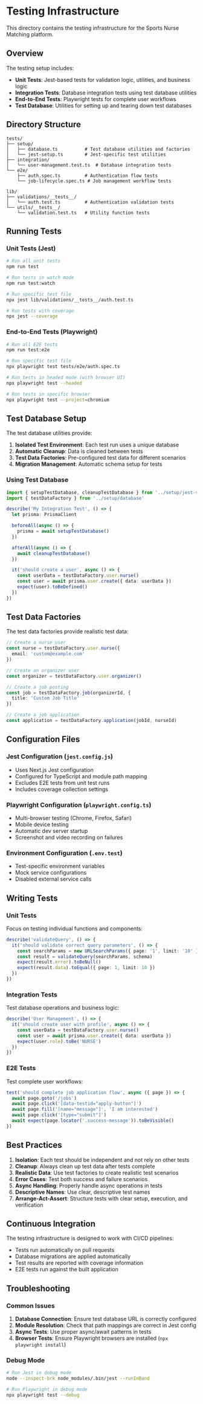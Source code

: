 # Testing Infrastructure

This directory contains the testing infrastructure for the Sports Nurse Matching platform.

## Overview

The testing setup includes:
- **Unit Tests**: Jest-based tests for validation logic, utilities, and business logic
- **Integration Tests**: Database integration tests using test database utilities
- **End-to-End Tests**: Playwright tests for complete user workflows
- **Test Database**: Utilities for setting up and tearing down test databases

## Directory Structure

```
tests/
├── setup/
│   ├── database.ts          # Test database utilities and factories
│   └── jest-setup.ts        # Jest-specific test utilities
├── integration/
│   └── user-management.test.ts  # Database integration tests
└── e2e/
    ├── auth.spec.ts         # Authentication flow tests
    └── job-lifecycle.spec.ts # Job management workflow tests

lib/
├── validations/__tests__/
│   └── auth.test.ts         # Authentication validation tests
└── utils/__tests__/
    └── validation.test.ts   # Utility function tests
```

## Running Tests

### Unit Tests (Jest)

```bash
# Run all unit tests
npm run test

# Run tests in watch mode
npm run test:watch

# Run specific test file
npx jest lib/validations/__tests__/auth.test.ts

# Run tests with coverage
npx jest --coverage
```

### End-to-End Tests (Playwright)

```bash
# Run all E2E tests
npm run test:e2e

# Run specific test file
npx playwright test tests/e2e/auth.spec.ts

# Run tests in headed mode (with browser UI)
npx playwright test --headed

# Run tests in specific browser
npx playwright test --project=chromium
```

## Test Database Setup

The test database utilities provide:

1. **Isolated Test Environment**: Each test run uses a unique database
2. **Automatic Cleanup**: Data is cleaned between tests
3. **Test Data Factories**: Pre-configured test data for different scenarios
4. **Migration Management**: Automatic schema setup for tests

### Using Test Database

```typescript
import { setupTestDatabase, cleanupTestDatabase } from '../setup/jest-setup'
import { testDataFactory } from '../setup/database'

describe('My Integration Test', () => {
  let prisma: PrismaClient

  beforeAll(async () => {
    prisma = await setupTestDatabase()
  })

  afterAll(async () => {
    await cleanupTestDatabase()
  })

  it('should create a user', async () => {
    const userData = testDataFactory.user.nurse()
    const user = await prisma.user.create({ data: userData })
    expect(user).toBeDefined()
  })
})
```

## Test Data Factories

The test data factories provide realistic test data:

```typescript
// Create a nurse user
const nurse = testDataFactory.user.nurse({
  email: 'custom@example.com'
})

// Create an organizer user
const organizer = testDataFactory.user.organizer()

// Create a job posting
const job = testDataFactory.job(organizerId, {
  title: 'Custom Job Title'
})

// Create a job application
const application = testDataFactory.application(jobId, nurseId)
```

## Configuration Files

### Jest Configuration (`jest.config.js`)
- Uses Next.js Jest configuration
- Configured for TypeScript and module path mapping
- Excludes E2E tests from unit test runs
- Includes coverage collection settings

### Playwright Configuration (`playwright.config.ts`)
- Multi-browser testing (Chrome, Firefox, Safari)
- Mobile device testing
- Automatic dev server startup
- Screenshot and video recording on failures

### Environment Configuration (`.env.test`)
- Test-specific environment variables
- Mock service configurations
- Disabled external service calls

## Writing Tests

### Unit Tests

Focus on testing individual functions and components:

```typescript
describe('validateQuery', () => {
  it('should validate correct query parameters', () => {
    const searchParams = new URLSearchParams({ page: '1', limit: '10' })
    const result = validateQuery(searchParams, schema)
    expect(result.error).toBeNull()
    expect(result.data).toEqual({ page: 1, limit: 10 })
  })
})
```

### Integration Tests

Test database operations and business logic:

```typescript
describe('User Management', () => {
  it('should create user with profile', async () => {
    const userData = testDataFactory.user.nurse()
    const user = await prisma.user.create({ data: userData })
    expect(user.role).toBe('NURSE')
  })
})
```

### E2E Tests

Test complete user workflows:

```typescript
test('should complete job application flow', async ({ page }) => {
  await page.goto('/jobs')
  await page.click('[data-testid="apply-button"]')
  await page.fill('[name="message"]', 'I am interested')
  await page.click('[type="submit"]')
  await expect(page.locator('.success-message')).toBeVisible()
})
```

## Best Practices

1. **Isolation**: Each test should be independent and not rely on other tests
2. **Cleanup**: Always clean up test data after tests complete
3. **Realistic Data**: Use test factories to create realistic test scenarios
4. **Error Cases**: Test both success and failure scenarios
5. **Async Handling**: Properly handle async operations in tests
6. **Descriptive Names**: Use clear, descriptive test names
7. **Arrange-Act-Assert**: Structure tests with clear setup, execution, and verification

## Continuous Integration

The testing infrastructure is designed to work with CI/CD pipelines:

- Tests run automatically on pull requests
- Database migrations are applied automatically
- Test results are reported with coverage information
- E2E tests run against the built application

## Troubleshooting

### Common Issues

1. **Database Connection**: Ensure test database URL is correctly configured
2. **Module Resolution**: Check that path mappings are correct in Jest config
3. **Async Tests**: Use proper async/await patterns in tests
4. **Browser Tests**: Ensure Playwright browsers are installed (`npx playwright install`)

### Debug Mode

```bash
# Run Jest in debug mode
node --inspect-brk node_modules/.bin/jest --runInBand

# Run Playwright in debug mode
npx playwright test --debug
```
